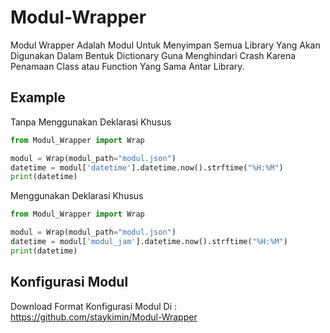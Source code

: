 # Modul-Wrapper

Modul Wrapper Adalah Modul Untuk Menyimpan Semua Library Yang Akan Digunakan Dalam Bentuk Dictionary Guna Menghindari Crash Karena Penamaan Class atau Function Yang Sama Antar Library. 

## Example

Tanpa Menggunakan Deklarasi Khusus
```python
from Modul_Wrapper import Wrap

modul = Wrap(modul_path="modul.json")
datetime = modul['datetime'].datetime.now().strftime("%H:%M")
print(datetime)
```

Menggunakan Deklarasi Khusus
```python
from Modul_Wrapper import Wrap

modul = Wrap(modul_path="modul.json")
datetime = modul['modul_jam'].datetime.now().strftime("%H:%M")
print(datetime)
```

## Konfigurasi Modul

Download Format Konfigurasi Modul Di : https://github.com/staykimin/Modul-Wrapper